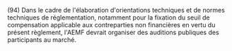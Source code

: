 (94) Dans le cadre de l'élaboration d'orientations techniques et de normes techniques de réglementation, notamment pour la fixation du seuil de compensation applicable aux contreparties non financières en vertu du présent règlement, l'AEMF devrait organiser des auditions publiques des participants au marché.